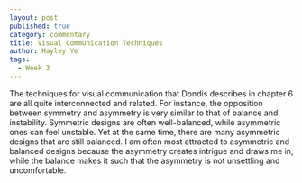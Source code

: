 ```yaml
---
layout: post
published: true
category: commentary
title: Visual Communication Techniques
author: Hayley Ye
tags:
  - Week 3
---
```

The techniques for visual communication that Dondis describes in chapter 6 are all quite interconnected and related. For instance, the opposition between symmetry and asymmetry is very similar to that of balance and instability. Symmetric designs are often well-balanced, while asymmetric ones can feel unstable. Yet at the same time, there are many asymmetric designs that are still balanced. I am often most attracted to asymmetric and balanced designs because the asymmetry creates intrigue and draws me in, while the balance makes it such that the asymmetry is not unsettling and uncomfortable. 
